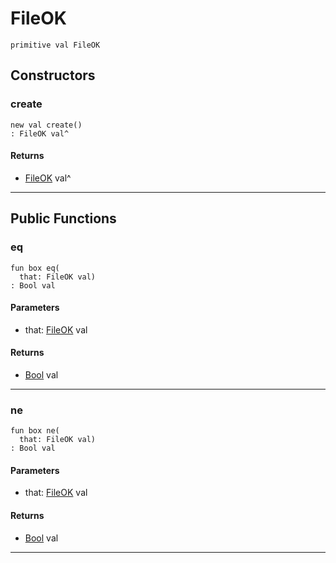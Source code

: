 # FileOK

```pony
primitive val FileOK
```

## Constructors

### create

```pony
new val create()
: FileOK val^
```

#### Returns

* [FileOK](files-FileOK) val^

---

## Public Functions

### eq

```pony
fun box eq(
  that: FileOK val)
: Bool val
```
#### Parameters

*   that: [FileOK](files-FileOK) val

#### Returns

* [Bool](builtin-Bool) val

---

### ne

```pony
fun box ne(
  that: FileOK val)
: Bool val
```
#### Parameters

*   that: [FileOK](files-FileOK) val

#### Returns

* [Bool](builtin-Bool) val

---

